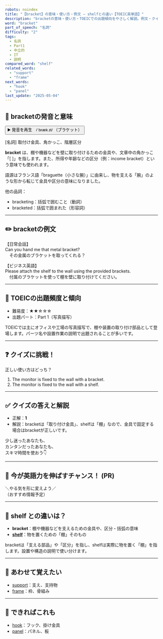 ```yaml
---
robots: noindex
title: "【bracket】の意味・使い方・例文 ― shelfとの違い【TOEIC英単語】"
description: "bracketの意味・使い方・TOEICでの出題傾向をやさしく解説。例文・クイズ付きでshelfとの違いもわかりやすく学べます。"
word: "bracket"
part_of_speech: "名詞"
difficulty: "2"
tags:
  - 名詞
  - Part1
  - 中立的
  - IT
  - 説明
compared_word: "shelf"
related_words:
  - "support"
  - "frame"
next_words:
  - "hook"
  - "panel"
last_update: "2025-05-04"
---
```


## 🔰 bracketの発音と意味

<button class="play-audio" onclick="playTTS('bracket')">
  <span class="play-audio-main">
    ▶️ 発音を再生　/ˈbræk.ɪt/
  </span>
  <span class="play-audio-sub">
    （ブラケット）
  </span>
</button>

[名詞] 取付け金具、角かっこ、階層区分

**bracket** は、棚や機器などを壁に取り付けるための金具や、文章中の角かっこ「[ ]」を指します。また、所得や年齢などの区分（例：income bracket）という意味でも使われます。

語源はフランス語「braguette（小さな腕）」に由来し、物を支える「腕」のような形から転じて金具や区分の意味になりました。

他の品詞：  
- bracketing：括弧で囲むこと（動詞）
- bracketed：括弧で囲まれた（形容詞）

---

## ✏️ bracketの例文

【日常会話】  
Can you hand me that metal bracket?  
　その金属のブラケットを取ってくれる？

【ビジネス英語】  
Please attach the shelf to the wall using the provided brackets.  
　付属のブラケットを使って棚を壁に取り付けてください。

---

## 🎯 TOEICの出題頻度と傾向

- 難易度：★★☆☆☆
- 出題パート：Part 1（写真描写）

TOEICでは主にオフィスや工場の写真描写で、棚や装置の取り付け部品として登場します。パーツ名や設置作業の説明で出題されることが多いです。

---

## ❓ クイズに挑戦！

正しい使い方はどっち？

1. The monitor is fixed to the wall with a bracket.  
2. The monitor is fixed to the wall with a shelf.

---

## ✅ クイズの答えと解説

- 正解：**1**
- 解説：bracketは「取り付け金具」、shelfは「棚」なので、金具で固定する場合はbracketが正しいです。

少し迷ったあなたも、  
カンタンだったあなたも、  
スキマ時間を使おう👇️

---

## 🚀 今が英語力を伸ばすチャンス！ (PR)

<div class="info-center">
＼やる気を形に変えよう／<br>  
（おすすめ情報予定）
</div>

---

## 🤔  shelf との違いは？

- **bracket**：棚や機器などを支えるための金具や、区分・括弧の意味
- **[shelf](/word/shelf)**：物を置くための「棚」そのもの

bracketは「支える部品」や「区分」を指し、shelfは実際に物を置く「棚」を指します。設置や構造の説明で使い分けます。

---

## 🧩 あわせて覚えたい

- [support](/word/support)：支え、支持物
- [frame](/word/frame)：枠、骨組み

---

## 📖 できればこれも

- [hook](/word/hook)：フック、掛け金具
- [panel](/word/panel)：パネル、板

<!-- cvid: aid17_bid12 -->
